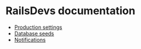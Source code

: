 # RailsDevs documentation

* [Production settings](./production_settings.md)
* [Database seeds](./seeds.md)
* [Notifications](https://github.com/tampadevs/talent.tampa.dev/tree/main/app/notifications)
